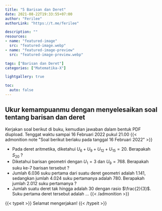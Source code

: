 ```yaml
---
title: "5 Barisan dan Deret"
date: 2021-08-22T19:33:55+07:00
author: "Ferilee"
authorLink: "https://t.me/ferilee"

description: ""
resources:
- name: "featured-image"
  src: "featured-image.webp"
- name: "featured-image-preview"
  src: "featured-image-preview.webp"

tags: ["Barisan dan Deret"]
categories: ["Matematika-X"]

lightgallery: true

toc:
  auto: false
---
```


## Ukur kemampuanmu dengan menyelesaikan soal tentang barisan dan deret
Kerjakan soal berikut di buku, kemudian jawaban dalam bentuk PDF diupload. Tenggat waktu sampai 16 Februari 2022 pukul 21.00
{{< admonition note "Soal berikut berlaku pada tanggal 16 Februari 2022" >}}
* Pada deret aritmetika, diketahui $U_6+U_9+U_{12}+U_{15}=20$. Berapakah $S_{20}$ ?
* Diketahui barisan geometri dengan $U_1=3$ dan $U_9=768$. Berapakah suku ke-7 barisan tersebut ?
* Jumlah 6.036 suku pertama dari suatu deret geometri adalah 1.141, sedangkan jumlah 4.024 suku pertamanya adalah 780. Berapakah jumlah 2.012 suku pertamanya ?
* Jumlah suatu deret tak hingga adalah 30 dengan rasio $\frac{2}{3}$. Suku pertama deret tersebut adalah ...
{{< /admonition >}}

{{< typeit >}}
Selamat mengerjakan!
{{< /typeit >}}
